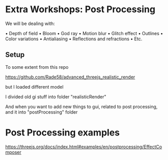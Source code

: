 # Extra Workshops: Post Processing

We will be dealing with:

• Depth of field
• Bloom
• God ray
• Motion blur
• Glitch effect
• Outlines
• Color variations
• Antialiasing
• Reflections and refractions
• Etc.

## Setup

To some extent from this repo

<https://github.com/Rade58/advanced_threejs_realistic_render>

but I loaded different model

I divided old gi stuff into folder "realisticRender"

And when you want to add new things to gui, related to post processing, and it into "postProcessing" folder

# Post Processing examples

<https://threejs.org/docs/index.html#examples/en/postprocessing/EffectComposer>
